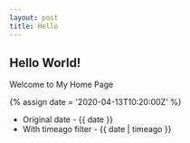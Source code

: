 ```yaml
---
layout: post
title: Hello
---
```


## Hello World!

Welcome to My Home Page

{% assign date = '2020-04-13T10:20:00Z' %}

- Original date - {{ date }}
- With timeago filter - {{ date | timeago }}
